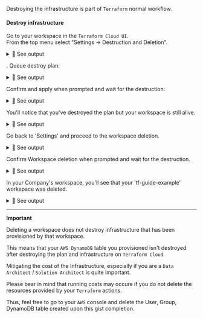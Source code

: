 Destroying the infrastructure is part of `Terraform` normal workflow.

#### Destroy infrastructure

Go to your workspace in the `Terraform Cloud UI`.<br>
From the top menu select "Settings -> Destruction and Deletion".

<details>
<summary>🔵 See output</summary>
<p>

[![isaac-arnault-terraform-31.png](https://i.postimg.cc/vH483thg/isaac-arnault-terraform-31.png)](https://postimg.cc/1fZZz6Ls)

</p>
</details>

. Queue destroy plan:

<details>
<summary>🔵 See output</summary>
<p>

[![isaac-arnault-terraform-32.png](https://i.postimg.cc/g2vWTSZJ/isaac-arnault-terraform-32.png)](https://postimg.cc/685g7hzJ)

</p>
</details>

Confirm and apply when prompted and wait for the destruction:

<details>
<summary>🔵 See output</summary>
<p>

[![isaac-arnault-33.png](https://i.postimg.cc/SsKbjmt2/isaac-arnault-33.png)](https://postimg.cc/yJ2bbCKs)

</p>
</details>

You'll notice that you've destroyed the plan but your workspace is still alive.

<details>
<summary>🔵 See output</summary>
<p>
  
[![isaac-arnault-terraform-34.png](https://i.postimg.cc/FzdtgDvh/isaac-arnault-terraform-34.png)](https://postimg.cc/QK3njgVz)

</p>
</details>

Go back to 'Settings' and proceed to the workspace deletion.

<details>
<summary>🔵 See output</summary>
<p>

[![isaac-arnault-terraform-35.png](https://i.postimg.cc/NfXqKJb4/isaac-arnault-terraform-35.png)](https://postimg.cc/KRmsV56k)

</p>
</details>

Confirm Workspace deletion when prompted and wait for the destruction.<br>

<details>
<summary>🔵 See output</summary>
<p>

[![isaac-arnault-terraform-36.png](https://i.postimg.cc/KYZdsZbq/isaac-arnault-terraform-36.png)](https://postimg.cc/zyctyYVK)

</p>
</details>

In your Company's workspace, you'll see that your 'tf-guide-example' workspace was deleted.<br>

<details>
<summary>🔵 See output</summary>
<p>

[![Selection-061.png](https://i.postimg.cc/g0ZNDQXS/Selection-061.png)](https://postimg.cc/WDsGp97g)

</p>
</details>

<hr>
<b>Important</b><br>

Deleting a workspace does not destroy infrastructure that has been provisioned by that workspace. <br>

This means that your `AWS DynamoDB` table you provisioned isn't destroyed after destroying the plan and infrastructure on `Terraform Cloud`.<br>

Mitigating the cost of the Infrastructure, especially if you are a `Data Architect` / `Solution Architect` is quite important. <br>

Please bear in mind that running costs may occure if you do not delete the resources provided by your `Terraform` actions.<br>

Thus, feel free to go to your `AWS` console and delete the User, Group, DynamoDB table created upon this gist completion.
